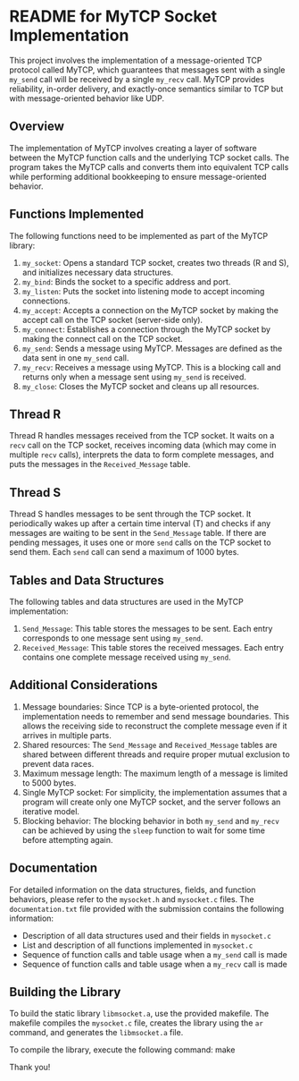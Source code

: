 README for MyTCP Socket Implementation
========================================

This project involves the implementation of a message-oriented TCP protocol called MyTCP, which guarantees that messages sent with a single `my_send` call will be received by a single `my_recv` call. MyTCP provides reliability, in-order delivery, and exactly-once semantics similar to TCP but with message-oriented behavior like UDP.  

Overview
--------
The implementation of MyTCP involves creating a layer of software between the MyTCP function calls and the underlying TCP socket calls. The program takes the MyTCP calls and converts them into equivalent TCP calls while performing additional bookkeeping to ensure message-oriented behavior.  

Functions Implemented
----------------------
The following functions need to be implemented as part of the MyTCP library:  
  
1. `my_socket`: Opens a standard TCP socket, creates two threads (R and S), and initializes necessary data structures.  
2. `my_bind`: Binds the socket to a specific address and port.  
3. `my_listen`: Puts the socket into listening mode to accept incoming connections.  
4. `my_accept`: Accepts a connection on the MyTCP socket by making the accept call on the TCP socket (server-side only).  
5. `my_connect`: Establishes a connection through the MyTCP socket by making the connect call on the TCP socket.   
6. `my_send`: Sends a message using MyTCP. Messages are defined as the data sent in one `my_send` call.  
7. `my_recv`: Receives a message using MyTCP. This is a blocking call and returns only when a message sent using `my_send` is received.  
8. `my_close`: Closes the MyTCP socket and cleans up all resources.  

Thread R
--------
Thread R handles messages received from the TCP socket. It waits on a `recv` call on the TCP socket, receives incoming data (which may come in multiple `recv` calls), interprets the data to form complete messages, and puts the messages in the `Received_Message` table.  

Thread S
--------
Thread S handles messages to be sent through the TCP socket. It periodically wakes up after a certain time interval (T) and checks if any messages are waiting to be sent in the `Send_Message` table. If there are pending messages, it uses one or more `send` calls on the TCP socket to send them. Each `send` call can send a maximum of 1000 bytes.  
  
Tables and Data Structures
--------------------------
The following tables and data structures are used in the MyTCP implementation:  
  
1. `Send_Message`: This table stores the messages to be sent. Each entry corresponds to one message sent using `my_send`.  
2. `Received_Message`: This table stores the received messages. Each entry contains one complete message received using `my_send`.  
  
Additional Considerations
-------------------------
1. Message boundaries: Since TCP is a byte-oriented protocol, the implementation needs to remember and send message boundaries. This allows the receiving side to reconstruct the complete message even if it arrives in multiple parts.  
2. Shared resources: The `Send_Message` and `Received_Message` tables are shared between different threads and require proper mutual exclusion to prevent data races.  
3. Maximum message length: The maximum length of a message is limited to 5000 bytes.  
4. Single MyTCP socket: For simplicity, the implementation assumes that a program will create only one MyTCP socket, and the server follows an iterative model.  
5. Blocking behavior: The blocking behavior in both `my_send` and `my_recv` can be achieved by using the `sleep` function to wait for some time before attempting again.  
  
Documentation
-------------
For detailed information on the data structures, fields, and function behaviors, please refer to the `mysocket.h` and `mysocket.c` files. The `documentation.txt` file provided with the submission contains the following information:  
- Description of all data structures used and their fields in `mysocket.c`  
- List and description of all functions implemented in `mysocket.c`  
- Sequence of function calls and table usage when a `my_send` call is made  
- Sequence of function calls and table usage when a `my_recv` call is made  
  
Building the Library
--------------------
To build the static library `libmsocket.a`, use the provided makefile. The makefile compiles the `mysocket.c` file, creates the library using the `ar` command, and generates the `libmsocket.a` file.  
  
To compile the library, execute the following command: make  


Thank you!
